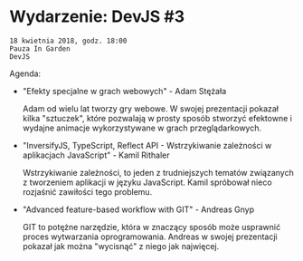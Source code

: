 # Wydarzenie: DevJS #3

    18 kwietnia 2018, godz. 18:00
    Pauza In Garden
    DevJS

Agenda:

- "Efekty specjalne w grach webowych" - Adam Stężała

    Adam od wielu lat tworzy gry webowe. W swojej prezentacji pokazał kilka "sztuczek", które pozwalają w prosty sposób stworzyć efektowne i wydajne animacje wykorzystywane w grach przeglądarkowych.

- "InversifyJS, TypeScript, Reflect API - Wstrzykiwanie zależności w aplikacjach JavaScript" - Kamil Rithaler

    Wstrzykiwanie zależności, to jeden z trudniejszych tematów związanych z tworzeniem aplikacji w języku JavaScript. Kamil spróbował nieco rozjaśnić zawiłości tego problemu.

- "Advanced feature-based workflow with GIT" - Andreas Gnyp

    GIT to potężne narzędzie, która w znaczący sposób może usprawnić proces wytwarzania oprogramowania. Andreas w swojej prezentacji pokazał jak można "wycisnąć" z niego jak najwięcej.